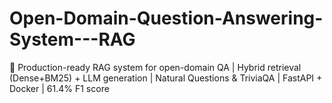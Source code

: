 # Open-Domain-Question-Answering-System---RAG
🤖 Production-ready RAG system for open-domain QA | Hybrid retrieval (Dense+BM25) + LLM generation | Natural Questions &amp; TriviaQA | FastAPI + Docker | 61.4% F1 score
